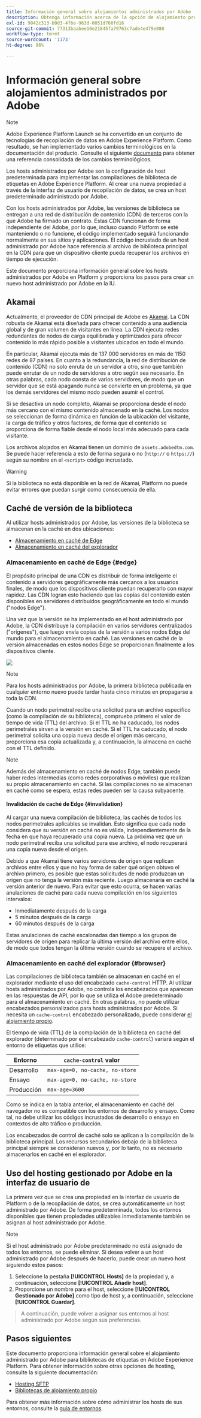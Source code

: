 ```yaml
---
title: Información general sobre alojamientos administrados por Adobe
description: Obtenga información acerca de la opción de alojamiento predeterminada para implementar compilaciones de biblioteca de etiquetas en Adobe Experience Platform.
exl-id: 9042c313-b0d3-4f6e-963d-0051d760fd16
source-git-commit: 77313baabee10e21845fa79763c7ade4e479e080
workflow-type: tm+mt
source-wordcount: '1173'
ht-degree: 96%

---
```


# Información general sobre alojamientos administrados por Adobe

>[!NOTE]
>
>Adobe Experience Platform Launch se ha convertido en un conjunto de tecnologías de recopilación de datos en Adobe Experience Platform. Como resultado, se han implementado varios cambios terminológicos en la documentación del producto. Consulte el siguiente [documento](../../../term-updates.md) para obtener una referencia consolidada de los cambios terminológicos.

Los hosts administrados por Adobe son la configuración de host predeterminada para implementar las compilaciones de biblioteca de etiquetas en Adobe Experience Platform. Al crear una nueva propiedad a través de la interfaz de usuario de recopilación de datos, se crea un host predeterminado administrado por Adobe.

Con los hosts administrados por Adobe, las versiones de biblioteca se entregan a una red de distribución de contenido (CDN) de terceros con la que Adobe ha firmado un contrato. Estas CDN funcionan de forma independiente del Adobe, por lo que, incluso cuando Platform se esté manteniendo o no funcione, el código implementado seguirá funcionando normalmente en sus sitios y aplicaciones. El código incrustado de un host administrado por Adobe hace referencia al archivo de biblioteca principal en la CDN para que un dispositivo cliente pueda recuperar los archivos en tiempo de ejecución.

Este documento proporciona información general sobre los hosts administrados por Adobe en Platform y proporciona los pasos para crear un nuevo host administrado por Adobe en la IU.

## Akamai

Actualmente, el proveedor de CDN principal de Adobe es [Akamai](https://www.akamai.com/es). La CDN robusta de Akamai está diseñada para ofrecer contenido a una audiencia global y de gran volumen de visitantes en línea. La CDN ejecuta redes redundantes de nodos de carga equilibrada y optimizados para ofrecer contenido lo más rápido posible a visitantes ubicados en todo el mundo.

En particular, Akamai ejecuta más de 137 000 servidores en más de 1150 redes de 87 países. En cuanto a la redundancia, la red de distribución de contenido (CDN) no solo enruta de un servidor a otro, sino que también puede enrutar de un nodo de servidores a otro según sea necesario. En otras palabras, cada nodo consta de varios servidores, de modo que un servidor que se está apagando nunca se convierte en un problema, ya que los demás servidores del mismo nodo pueden asumir el control.

Si se desactiva un nodo completo, Akamai se proporciona desde el nodo más cercano con el mismo contenido almacenado en la caché. Los nodos se seleccionan de forma dinámica en función de la ubicación del visitante, la carga de tráfico y otros factores, de forma que el contenido se proporciona de forma fiable desde el nodo local más adecuado para cada visitante.

Los archivos alojados en Akamai tienen un dominio de `assets.adobedtm.com`. Se puede hacer referencia a esto de forma segura o no (`http://` o `https://`) según su nombre en el `<script>` código incrustado.

>[!WARNING]
>
>Si la biblioteca no está disponible en la red de Akamai, Platform no puede evitar errores que puedan surgir como consecuencia de ella.

## Caché de versión de la biblioteca

Al utilizar hosts administrados por Adobe, las versiones de la biblioteca se almacenan en la caché en dos ubicaciones:

* [Almacenamiento en caché de Edge](#edge)
* [Almacenamiento en caché del explorador](#browser)

### Almacenamiento en caché de Edge {#edge}

El propósito principal de una CDN es distribuir de forma inteligente el contenido a servidores geográficamente más cercanos a los usuarios finales, de modo que los dispositivos cliente puedan recuperarlo con mayor rapidez. Las CDN logran esto haciendo que las copias del contenido estén disponibles en servidores distribuidos geográficamente en todo el mundo (&quot;nodos Edge&quot;).

Una vez que la versión se ha implementado en el host administrado por Adobe, la CDN distribuye la compilación en varios servidores centralizados (&quot;orígenes&quot;), que luego envía copias de la versión a varios nodos Edge del mundo para el almacenamiento en caché. Las versiones en caché de la versión almacenadas en estos nodos Edge se proporcionan finalmente a los dispositivos cliente.

![](../images/cdn-diagram.png)

>[!NOTE]
>
>Para los hosts administrados por Adobe, la primera biblioteca publicada en cualquier entorno nuevo puede tardar hasta cinco minutos en propagarse a toda la CDN.

Cuando un nodo perimetral recibe una solicitud para un archivo específico (como la compilación de su biblioteca), comprueba primero el valor de tiempo de vida (TTL) del archivo. Si el TTL no ha caducado, los nodos perimetrales sirven a la versión en caché. Si el TTL ha caducado, el nodo perimetral solicita una copia nueva desde el origen más cercano, proporciona esa copia actualizada y, a continuación, la almacena en caché con el TTL definido.

>[!NOTE]
>
>Además del almacenamiento en caché de nodos Edge, también puede haber redes intermedias (como redes corporativas o móviles) que realizan su propio almacenamiento en caché. Si las compilaciones no se almacenan en caché como se espera, estas redes pueden ser la causa subyacente.

#### Invalidación de caché de Edge {#invalidation}

Al cargar una nueva compilación de biblioteca, las cachés de todos los nodos perimetrales aplicables se invalidan. Esto significa que cada nodo considera que su versión en caché no es válida, independientemente de la fecha en que haya recuperado una copia nueva. La próxima vez que un nodo perimetral reciba una solicitud para ese archivo, el nodo recuperará una copia nueva desde el origen.

Debido a que Akamai tiene varios servidores de origen que replican archivos entre ellos y que no hay forma de saber qué origen obtuvo el archivo primero, es posible que estas solicitudes de nodo produzcan un origen que no tenga la versión más reciente. Luego almacenaría en caché la versión anterior de nuevo. Para evitar que esto ocurra, se hacen varias anulaciones de caché para cada nueva compilación en los siguientes intervalos:

* Inmediatamente después de la carga
* 5 minutos después de la carga
* 60 minutos después de la carga

Estas anulaciones de caché escalonadas dan tiempo a los grupos de servidores de origen para replicar la última versión del archivo entre ellos, de modo que todos tengan la última versión cuando se recupere el archivo.

### Almacenamiento en caché del explorador {#browser}

Las compilaciones de biblioteca también se almacenan en caché en el explorador mediante el uso del encabezado `cache-control` HTTP. Al utilizar hosts administrados por Adobe, no controla los encabezados que aparecen en las respuestas de API, por lo que se utiliza el Adobe predeterminado para el almacenamiento en caché. En otras palabras, no puede utilizar encabezados personalizados para hosts administrados por Adobe. Si necesita un `cache-control` encabezado personalizado, puede considerar [el alojamiento propio](self-hosting-libraries.md).

El tiempo de vida (TTL) de la compilación de la biblioteca en caché del explorador (determinado por el encabezado `cache-control`) variará según el entorno de etiquetas que utilice:

| Entorno | `cache-control` valor |
| --- | --- |
| Desarrollo | `max-age=0, no-cache, no-store` |
| Ensayo | `max-age=0, no-cache, no-store` |
| Producción | `max-age=3600` |

Como se indica en la tabla anterior, el almacenamiento en caché del navegador no es compatible con los entornos de desarrollo y ensayo. Como tal, no debe utilizar los códigos incrustados de desarrollo o ensayo en contextos de alto tráfico o producción.

Los encabezados de control de caché solo se aplican a la compilación de la biblioteca principal. Los recursos secundarios debajo de la biblioteca principal siempre se consideran nuevos y, por lo tanto, no es necesario almacenarlos en caché en el explorador.

## Uso del hosting gestionado por Adobe en la interfaz de usuario de 

La primera vez que se crea una propiedad en la interfaz de usuario de Platform o de la recopilación de datos, se crea automáticamente un host administrado por Adobe. De forma predeterminada, todos los entornos disponibles que tienen propiedades utilizables inmediatamente también se asignan al host administrado por Adobe.

>[!NOTE]
>
>Si el host administrado por Adobe predeterminado no está asignado de todos los entornos, se puede eliminar. Si desea volver a un host administrado por Adobe después de hacerlo, puede crear un nuevo host siguiendo estos pasos:
>
>1. Seleccione la pestaña **[!UICONTROL Hosts]** de la propiedad y, a continuación, seleccione **[!UICONTROL Añadir host]**.
>1. Proporcione un nombre para el host, seleccione **[!UICONTROL Gestionado por Adobe]** como tipo de host y, a continuación, seleccione **[!UICONTROL Guardar]**.

>
>A continuación, puede volver a asignar sus entornos al host administrado por Adobe según sus preferencias.

## Pasos siguientes

Este documento proporciona información general sobre el alojamiento administrado por Adobe para bibliotecas de etiquetas en Adobe Experience Platform. Para obtener información sobre otras opciones de hosting, consulte la siguiente documentación:

* [Hosting SFTP](./sftp-host.md)
* [Bibliotecas de alojamiento propio](./self-hosting-libraries.md)

Para obtener más información sobre cómo administrar los hosts de sus entornos, consulte la [guía de entornos](../environments.md).
